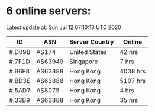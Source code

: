 # 6 online servers:

Latest update at: Sun Jul 12 07:10:13 UTC 2020

| ID | ASN | Server Country | Online |
| -- | --- | -------------- | ------ |
| #.D09B | AS174 | United States | 42 hrs |
| #.7F1D | AS63949 | Singapore | 7 hrs |
| #.B6F8 | AS63888 | Hong Kong | 4038 hrs |
| #.BD3E | AS63888 | Hong Kong | 5107 hrs |
| #.5AD7 | AS8075 | Hong Kong | 4 hrs |
| #.33B9 | AS63888 | Hong Kong | 35 hrs |

